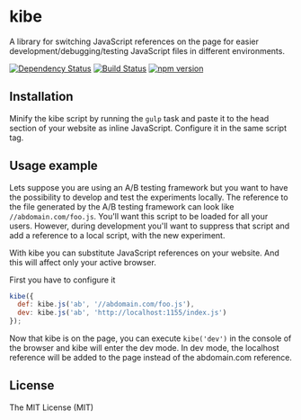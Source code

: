 # kibe

A library for switching JavaScript references on the page for easier development/debugging/testing JavaScript files in different environments.

[![Dependency Status](https://david-dm.org/zkochan/kibe/status.svg?style=flat)](https://david-dm.org/zkochan/kibe)
[![Build Status](https://travis-ci.org/zkochan/kibe.svg)](https://travis-ci.org/zkochan/kibe)
[![npm version](https://badge.fury.io/js/kibe.svg)](http://badge.fury.io/js/kibe)


## Installation

Minify the kibe script by running the `gulp` task and paste it to the head section of your website as inline JavaScript. Configure it in the same script tag.


## Usage example

Lets suppose you are using an A/B testing framework but you want to have the possibility to develop and test the experiments locally. The reference to the file generated by the A/B testing framework can look like `//abdomain.com/foo.js`. You'll want this script to be loaded for all your users. However, during development you'll want to suppress that script and add a reference to a local script, with the new experiment.

With kibe you can substitute JavaScript references on your website. And this will affect only your active browser.

First you have to configure it

``` js
kibe({
  def: kibe.js('ab', '//abdomain.com/foo.js'),
  dev: kibe.js('ab', 'http://localhost:1155/index.js')
});
```

Now that kibe is on the page, you can execute `kibe('dev')` in the console of the browser and kibe will enter the dev mode. In dev mode, the localhost reference will be added to the page instead of the abdomain.com reference.


## License

The MIT License (MIT)
